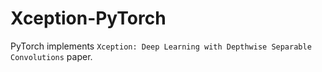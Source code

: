 # Xception-PyTorch
PyTorch implements `Xception: Deep Learning with Depthwise Separable Convolutions` paper.
